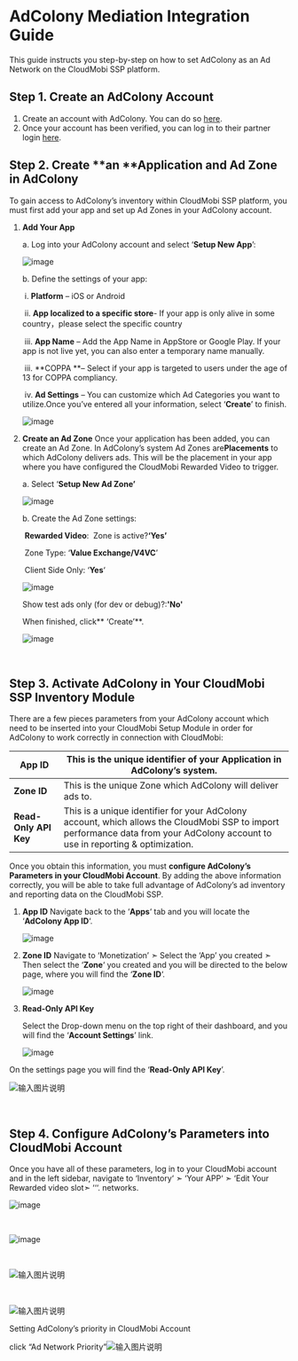 # AdColony Mediation Integration Guide

This guide instructs you step-by-step on how to set AdColony as an Ad Network on the CloudMobi SSP platform.

## Step 1. Create an AdColony Account

1. Create an account with AdColony. You can do so [here](https://clients.adcolony.com/signup).
2. Once your account has been verified, you can log in to their partner login [here](https://clients.adcolony.com/login).



## Step 2. Create **an **Application and Ad Zone in AdColony

To gain access to AdColony’s inventory within CloudMobi SSP platform, you must first add your app and set up Ad Zones in your AdColony account.

1. **Add Your App** 

   a. Log into your AdColony account and select ‘**Setup New App**’:

   ![image](https://user-images.githubusercontent.com/20314643/30854378-6fd665a8-a27f-11e7-9571-a09b45399bf0.png)

   b. Define the settings of your app:

   ​     i.  **Platform** – iOS or Android

   ​    ii.  **App localized to a specific store**- If your app is only alive in some country，please select the specific country

   ​    iii.  **App Name** – Add the App Name in AppStore or Google Play. If your app is not live yet, you can also enter a temporary name manually.

   ​     iii.  **COPPA **– Select if your app is targeted to users under the age of 13 for COPPA compliancy.

   ​      iv.  **Ad Settings** – You can customize which Ad Categories you want to utilize.Once you’ve entered all your information, select ‘**Create**’ to finish.

   ![image](https://user-images.githubusercontent.com/20314643/30856469-783c43e6-a286-11e7-8b6d-be8953a8e1ff.png)

2. **Create an Ad Zone**
   Once your application has been added, you can create an Ad Zone. In AdColony’s system Ad Zones are**Placements** to which AdColony delivers ads. This will be the placement in your app where you have configured the CloudMobi Rewarded Video to trigger.

   a.  Select ‘**Setup New Ad Zone’**

   ![image](https://user-images.githubusercontent.com/20314643/30856730-3e0c9922-a287-11e7-998f-a1bc5de0edc3.png)

   b. Create the Ad Zone settings:

   ​     **Rewarded Video**:
   ​     Zone is active?**‘Yes’**

   ​     Zone Type: ‘**Value Exchange/V4VC**’ 

   ​     Client Side Only: ‘**Yes**‘

   ![image](https://user-images.githubusercontent.com/20314643/30857272-15e18a1e-a289-11e7-9adf-3d47600d5fd6.png)


   Show test ads only (for dev or debug)?:**'No'**

   When finished, click** ‘Create’**.

   ![image](https://user-images.githubusercontent.com/20314643/30857372-75addf38-a289-11e7-80e2-7f2577975129.png)

​          



## Step 3. Activate AdColony in Your CloudMobi SSP Inventory Module

There are a few pieces parameters from your AdColony account which need to be inserted into your CloudMobi Setup Module in order for AdColony to work correctly in connection with CloudMobi:

| **App ID**            | This is the unique identifier of your Application in AdColony’s system. |
| --------------------- | ---------------------------------------- |
| **Zone ID**           | This is the unique Zone which AdColony will deliver ads to. |
| **Read-Only API Key** | This is a unique identifier for your AdColony account, which allows the CloudMobi SSP to import performance data from your AdColony account to use in reporting & optimization. |

   Once you obtain this information, you must **configure AdColony’s Parameters in your CloudMobi Account**. By adding the above information correctly, you will be able to take full advantage of AdColony’s ad inventory and reporting data on the CloudMobi SSP.

1.    **App ID** Navigate back to the ‘**Apps**‘ tab and you will locate the ‘**AdColony App ID**‘.

      ![image](https://user-images.githubusercontent.com/20314643/30857649-95a712ae-a28a-11e7-98ba-76f1610f37be.png)

2. **Zone ID** Navigate to ‘Monetization’ ➣ Select the ‘App’ you created ➣ Then select the ‘**Zone**‘ you created and you will be directed to the below page, where you will find the ‘**Zone ID**‘.

      ![image](https://user-images.githubusercontent.com/20314643/30857715-d512a8f4-a28a-11e7-82c1-aee6c500df74.png)

3. **Read-Only API Key**

      Select the Drop-down menu on the top right of their dashboard, and you will find the ‘**Account Settings**’ link.

      ![image](https://user-images.githubusercontent.com/20314643/30857817-2a497f1e-a28b-11e7-85b7-e78c82ccb17f.png)

On the settings page you will find the ‘**Read-Only API Key**’.

![输入图片说明](https://git.oschina.net/uploads/images/2017/0926/193051_c6a58aa7_866297.png "屏幕截图.png")

​      



## Step 4. Configure AdColony’s Parameters into CloudMobi Account

Once you have all of these parameters, log in to your CloudMobi account and in the left sidebar, navigate to ‘Inventory‘ ➣ ‘Your APP‘ ➣ ‘Edit Your Rewarded video slot➣ ‘‘‘.  networks.

![image](https://user-images.githubusercontent.com/20314643/30694136-bf2b371a-9ea0-11e7-8775-2315e01176ff.png)

​      

![image](https://user-images.githubusercontent.com/20314643/30694253-3420dd36-9ea1-11e7-9627-23573f04854e.png)

​      

![输入图片说明](https://git.oschina.net/uploads/images/2017/0926/193529_ca87c0a6_866297.png "屏幕截图.png")

​      

![输入图片说明](https://git.oschina.net/uploads/images/2017/0926/193620_33ee8416_866297.png "屏幕截图.png")

Setting AdColony’s priority in CloudMobi Account

click “Ad Network Priority”![输入图片说明](https://git.oschina.net/uploads/images/2017/0926/193731_a258a912_866297.png "屏幕截图.png")